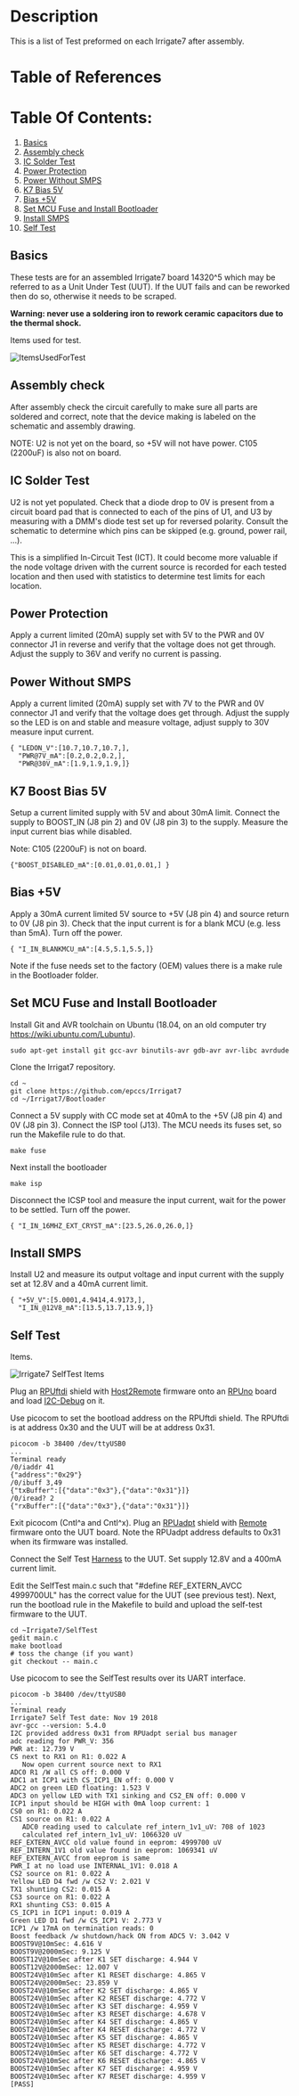 # Description

This is a list of Test preformed on each Irrigate7 after assembly.

# Table of References


# Table Of Contents:

1. [Basics](#basics)
2. [Assembly check](#assembly-check)
3. [IC Solder Test](#ic-solder-test)
6. [Power Protection](#power-protection)
7. [Power Without SMPS](#power-without-smps)
9. [K7 Bias 5V](#k7-bias-5v)
10. [Bias +5V](#bias-5v)
12. [Set MCU Fuse and Install Bootloader](#set-mcu-fuse-and-install-bootloader)
13. [Install SMPS](install-smps)
14. [Self Test](#self-test)


## Basics

These tests are for an assembled Irrigate7 board 14320^5 which may be referred to as a Unit Under Test (UUT). If the UUT fails and can be reworked then do so, otherwise it needs to be scraped. 

**Warning: never use a soldering iron to rework ceramic capacitors due to the thermal shock.**
    
Items used for test.

![ItemsUsedForTest](./14320,ItemsUsedForTest.jpg "Irrigate7 Items Used For Test")


## Assembly check

After assembly check the circuit carefully to make sure all parts are soldered and correct, note that the device making is labeled on the schematic and assembly drawing.
    
NOTE: U2 is not yet on the board, so +5V will not have power. C105 (2200uF) is also not on board.


## IC Solder Test

U2 is not yet populated. Check that a diode drop to 0V is present from a circuit board pad that is connected to each of the pins of U1, and U3 by measuring with a DMM's diode test set up for reversed polarity. Consult the schematic to determine which pins can be skipped (e.g. ground, power rail, ...).

This is a simplified In-Circuit Test (ICT). It could become more valuable if the node voltage driven with the current source is recorded for each tested location and then used with statistics to determine test limits for each location. 


## Power Protection

Apply a current limited (20mA) supply set with 5V to the PWR and 0V connector J1 in reverse and verify that the voltage does not get through. Adjust the supply to 36V and verify no current is passing.


## Power Without SMPS

Apply a current limited (20mA) supply set with 7V to the PWR and 0V connector J1 and verify that the voltage does get through. Adjust the supply so the LED is on and stable and measure voltage, adjust supply to 30V measure input current. 

```
{ "LEDON_V":[10.7,10.7,10.7,],
  "PWR@7V_mA":[0.2,0.2,0.2,],
  "PWR@30V_mA":[1.9,1.9,1.9,]}
```


## K7 Boost Bias 5V

Setup a current limited supply with 5V and about 30mA limit. Connect the supply to BOOST_IN (J8 pin 2) and 0V (J8 pin 3) to the supply. Measure the input current bias while disabled.

Note: C105 (2200uF) is not on board.

``` 
{"BOOST_DISABLED_mA":[0.01,0.01,0.01,] }
``` 


## Bias +5V

Apply a 30mA current limited 5V source to +5V (J8 pin 4) and source return to 0V (J8 pin 3). Check that the input current is for a blank MCU (e.g. less than 5mA). Turn off the power.

```
{ "I_IN_BLANKMCU_mA":[4.5,5.1,5.5,]}
```

Note if the fuse needs set to the factory (OEM) values there is a make rule in the Bootloader folder.


## Set MCU Fuse and Install Bootloader

Install Git and AVR toolchain on Ubuntu (18.04, on an old computer try https://wiki.ubuntu.com/Lubuntu). 

```
sudo apt-get install git gcc-avr binutils-avr gdb-avr avr-libc avrdude
```

Clone the Irrigat7 repository.

```
cd ~
git clone https://github.com/epccs/Irrigat7
cd ~/Irrigat7/Bootloader
```

Connect a 5V supply with CC mode set at 40mA to the +5V (J8 pin 4) and  0V (J8 pin 3). Connect the ISP tool (J13). The MCU needs its fuses set, so run the Makefile rule to do that. 

```
make fuse
```

Next install the bootloader

```
make isp
```

Disconnect the ICSP tool and measure the input current, wait for the power to be settled. Turn off the power.

```
{ "I_IN_16MHZ_EXT_CRYST_mA":[23.5,26.0,26.0,]}
```


## Install SMPS

Install U2 and measure its output voltage and input current with the supply set at 12.8V and a 40mA current limit.

```
{ "+5V_V":[5.0001,4.9414,4.9173,],
  "I_IN_@12V8_mA":[13.5,13.7,13.9,]}
```


## Self Test

Items.

![Irrigate7 SelfTest Items](./14320,SelfTest.jpg "Irrigate7 SelfTest Items")

Plug an [RPUftdi] shield with [Host2Remote] firmware onto an [RPUno] board and load [I2C-Debug] on it.

[RPUftdi]: https://github.com/epccs/RPUftdi
[Host2Remote]: https://github.com/epccs/RPUftdi/tree/master/Host2Remote
[RPUno]: https://github.com/epccs/RPUno
[I2C-Debug]: https://github.com/epccs/RPUno/tree/master/i2c-debug

Use picocom to set the bootload address on the RPUftdi shield. The RPUftdi is at address 0x30 and the UUT will be at address 0x31.

```
picocom -b 38400 /dev/ttyUSB0
...
Terminal ready
/0/iaddr 41
{"address":"0x29"}
/0/ibuff 3,49
{"txBuffer":[{"data":"0x3"},{"data":"0x31"}]}
/0/iread? 2
{"rxBuffer":[{"data":"0x3"},{"data":"0x31"}]}
```

Exit picocom (Cntl^a and Cntl^x). Plug an [RPUadpt] shield with [Remote] firmware onto the UUT board. Note the RPUadpt address defaults to 0x31 when its firmware was installed.

[RPUadpt]: https://github.com/epccs/RPUadpt
[Remote]: https://github.com/epccs/RPUadpt/tree/master/Remote

Connect the Self Test [Harness] to the UUT. Set supply 12.8V and a 400mA current limit.

[Harness]: https://raw.githubusercontent.com/epccs/RPUno/master/SelfTest/Setup/SelfTestWiring.png

Edit the SelfTest main.c such that "#define REF_EXTERN_AVCC 4999700UL" has the correct value for the UUT (see previous test). Next, run the bootload rule in the Makefile to build and upload the self-test firmware to the UUT.

```
cd ~Irrigate7/SelfTest
gedit main.c
make bootload
# toss the change (if you want)
git checkout -- main.c
```

Use picocom to see the SelfTest results over its UART interface.


```
picocom -b 38400 /dev/ttyUSB0
...
Terminal ready
Irrigate7 Self Test date: Nov 19 2018
avr-gcc --version: 5.4.0
I2C provided address 0x31 from RPUadpt serial bus manager
adc reading for PWR_V: 356
PWR at: 12.739 V
CS next to RX1 on R1: 0.022 A
   Now open current source next to RX1
ADC0 R1 /W all CS off: 0.000 V
ADC1 at ICP1 with CS_ICP1_EN off: 0.000 V
ADC2 on green LED floating: 1.523 V
ADC3 on yellow LED with TX1 sinking and CS2_EN off: 0.000 V
ICP1 input should be HIGH with 0mA loop current: 1 
CS0 on R1: 0.022 A
CS1 source on R1: 0.022 A
   ADC0 reading used to calculate ref_intern_1v1_uV: 708 of 1023
   calculated ref_intern_1v1_uV: 1066320 uV
REF_EXTERN_AVCC old value found in eeprom: 4999700 uV
REF_INTERN_1V1 old value found in eeprom: 1069341 uV
REF_EXTERN_AVCC from eeprom is same
PWR_I at no load use INTERNAL_1V1: 0.018 A
CS2 source on R1: 0.022 A
Yellow LED D4 fwd /w CS2 V: 2.021 V
TX1 shunting CS2: 0.015 A
CS3 source on R1: 0.022 A
RX1 shunting CS3: 0.015 A
CS_ICP1 in ICP1 input: 0.019 A
Green LED D1 fwd /w CS_ICP1 V: 2.773 V
ICP1 /w 17mA on termination reads: 0 
Boost feedback /w shutdown/hack ON from ADC5 V: 3.042 V
BOOST9V@10mSec: 4.616 V
BOOST9V@2000mSec: 9.125 V
BOOST12V@10mSec after K1 SET discharge: 4.944 V
BOOST12V@2000mSec: 12.007 V
BOOST24V@10mSec after K1 RESET discharge: 4.865 V
BOOST24V@2000mSec: 23.859 V
BOOST24V@10mSec after K2 SET discharge: 4.865 V
BOOST24V@10mSec after K2 RESET discharge: 4.772 V
BOOST24V@10mSec after K3 SET discharge: 4.959 V
BOOST24V@10mSec after K3 RESET discharge: 4.678 V
BOOST24V@10mSec after K4 SET discharge: 4.865 V
BOOST24V@10mSec after K4 RESET discharge: 4.772 V
BOOST24V@10mSec after K5 SET discharge: 4.865 V
BOOST24V@10mSec after K5 RESET discharge: 4.772 V
BOOST24V@10mSec after K6 SET discharge: 4.772 V
BOOST24V@10mSec after K6 RESET discharge: 4.865 V
BOOST24V@10mSec after K7 SET discharge: 4.959 V
BOOST24V@10mSec after K7 RESET discharge: 4.959 V
[PASS]
```

